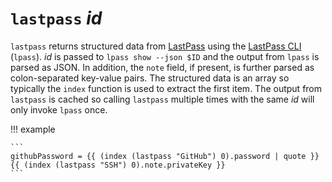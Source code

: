 # `lastpass` *id*

`lastpass` returns structured data from [LastPass](https://lastpass.com/) using
the [LastPass CLI](https://lastpass.github.io/lastpass-cli/lpass.1.html)
(`lpass`). *id* is passed to `lpass show --json $ID` and the output from
`lpass` is parsed as JSON. In addition, the `note` field, if present, is
further parsed as colon-separated key-value pairs. The structured data is an
array so typically the `index` function is used to extract the first item. The
output from `lastpass` is cached so calling `lastpass` multiple times with the
same *id* will only invoke `lpass` once.

!!! example

    ```
    githubPassword = {{ (index (lastpass "GitHub") 0).password | quote }}
    {{ (index (lastpass "SSH") 0).note.privateKey }}
    ```
